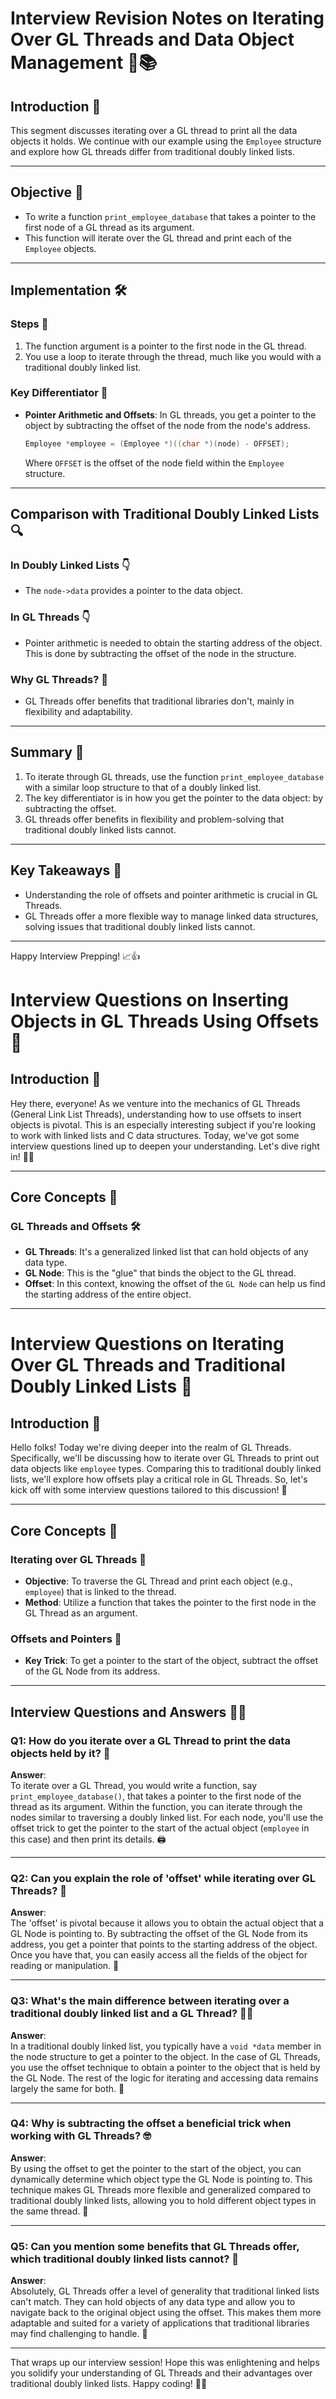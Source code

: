 # Interview Revision Notes on Iterating Over GL Threads and Data Object Management 🔄📚

## Introduction 🎉
This segment discusses iterating over a GL thread to print all the data objects it holds. We continue with our example using the `Employee` structure and explore how GL threads differ from traditional doubly linked lists.

---

## Objective 🎯
- To write a function `print_employee_database` that takes a pointer to the first node of a GL thread as its argument.
- This function will iterate over the GL thread and print each of the `Employee` objects.

---

## Implementation 🛠

### Steps 👣
1. The function argument is a pointer to the first node in the GL thread.
2. You use a loop to iterate through the thread, much like you would with a traditional doubly linked list.

### Key Differentiator 🤔
- **Pointer Arithmetic and Offsets**: In GL threads, you get a pointer to the object by subtracting the offset of the node from the node's address.
  ```c
  Employee *employee = (Employee *)((char *)(node) - OFFSET);
  ```
  Where `OFFSET` is the offset of the node field within the `Employee` structure.

---

## Comparison with Traditional Doubly Linked Lists 🔍

### In Doubly Linked Lists 👇
- The `node->data` provides a pointer to the data object.
  
### In GL Threads 👇
- Pointer arithmetic is needed to obtain the starting address of the object. This is done by subtracting the offset of the node in the structure.
  
### Why GL Threads? 🌟
- GL Threads offer benefits that traditional libraries don't, mainly in flexibility and adaptability.

---

## Summary 🌟
1. To iterate through GL threads, use the function `print_employee_database` with a similar loop structure to that of a doubly linked list.
2. The key differentiator is in how you get the pointer to the data object: by subtracting the offset.
3. GL threads offer benefits in flexibility and problem-solving that traditional doubly linked lists cannot.

---

## Key Takeaways 🔑
- Understanding the role of offsets and pointer arithmetic is crucial in GL Threads.
- GL Threads offer a more flexible way to manage linked data structures, solving issues that traditional doubly linked lists cannot.
  
---

Happy Interview Prepping! 📈👍


# Interview Questions on Inserting Objects in GL Threads Using Offsets 📘

## Introduction 🌟

Hey there, everyone! As we venture into the mechanics of GL Threads (General Link List Threads), understanding how to use offsets to insert objects is pivotal. This is an especially interesting subject if you're looking to work with linked lists and C data structures. Today, we've got some interview questions lined up to deepen your understanding. Let's dive right in! 🏊‍♀️

---

## Core Concepts 🎯

### GL Threads and Offsets 🛠️

- **GL Threads**: It's a generalized linked list that can hold objects of any data type.
- **GL Node**: This is the "glue" that binds the object to the GL thread.
- **Offset**: In this context, knowing the offset of the `GL Node` can help us find the starting address of the entire object.

---

# Interview Questions on Iterating Over GL Threads and Traditional Doubly Linked Lists 📘

## Introduction 🌟

Hello folks! Today we're diving deeper into the realm of GL Threads. Specifically, we'll be discussing how to iterate over GL Threads to print out data objects like `employee` types. Comparing this to traditional doubly linked lists, we'll explore how offsets play a critical role in GL Threads. So, let's kick off with some interview questions tailored to this discussion! 🚀

---

## Core Concepts 🎯

### Iterating over GL Threads 🔄
- **Objective**: To traverse the GL Thread and print each object (e.g., `employee`) that is linked to the thread.
- **Method**: Utilize a function that takes the pointer to the first node in the GL Thread as an argument.

### Offsets and Pointers 📍
- **Key Trick**: To get a pointer to the start of the object, subtract the offset of the GL Node from its address.

---

## Interview Questions and Answers 🎤💡

### Q1: How do you iterate over a GL Thread to print the data objects held by it? 🤔

**Answer**:  
To iterate over a GL Thread, you would write a function, say `print_employee_database()`, that takes a pointer to the first node of the thread as its argument. Within the function, you can iterate through the nodes similar to traversing a doubly linked list. For each node, you'll use the offset trick to get the pointer to the start of the actual object (`employee` in this case) and then print its details. 🖨️

---

### Q2: Can you explain the role of 'offset' while iterating over GL Threads? 🧐

**Answer**:  
The 'offset' is pivotal because it allows you to obtain the actual object that a GL Node is pointing to. By subtracting the offset of the GL Node from its address, you get a pointer that points to the starting address of the object. Once you have that, you can easily access all the fields of the object for reading or manipulation. 📏

---

### Q3: What's the main difference between iterating over a traditional doubly linked list and a GL Thread? 🤷‍♀️

**Answer**:  
In a traditional doubly linked list, you typically have a `void *data` member in the node structure to get a pointer to the object. In the case of GL Threads, you use the offset technique to obtain a pointer to the object that is held by the GL Node. The rest of the logic for iterating and accessing data remains largely the same for both. 🔄

---

### Q4: Why is subtracting the offset a beneficial trick when working with GL Threads? 🤓

**Answer**:  
By using the offset to get the pointer to the start of the object, you can dynamically determine which object type the GL Node is pointing to. This technique makes GL Threads more flexible and generalized compared to traditional doubly linked lists, allowing you to hold different object types in the same thread. 🎯

---

### Q5: Can you mention some benefits that GL Threads offer, which traditional doubly linked lists cannot? 🌈

**Answer**:  
Absolutely, GL Threads offer a level of generality that traditional linked lists can't match. They can hold objects of any data type and allow you to navigate back to the original object using the offset. This makes them more adaptable and suited for a variety of applications that traditional libraries may find challenging to handle. 🚀

---

That wraps up our interview session! Hope this was enlightening and helps you solidify your understanding of GL Threads and their advantages over traditional doubly linked lists. Happy coding! 🎉✨
